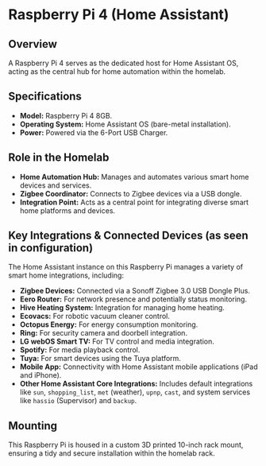 # Raspberry Pi 4 (Home Assistant)

## Overview

A Raspberry Pi 4 serves as the dedicated host for Home Assistant OS, acting as the central hub for home automation within the homelab.

## Specifications

* **Model:** Raspberry Pi 4 8GB.
* **Operating System:** Home Assistant OS (bare-metal installation).
* **Power:** Powered via the 6-Port USB Charger.

## Role in the Homelab

* **Home Automation Hub:** Manages and automates various smart home devices and services.
* **Zigbee Coordinator:** Connects to Zigbee devices via a USB dongle.
* **Integration Point:** Acts as a central point for integrating diverse smart home platforms and devices.

## Key Integrations & Connected Devices (as seen in configuration)

The Home Assistant instance on this Raspberry Pi manages a variety of smart home integrations, including:

* **Zigbee Devices:** Connected via a Sonoff Zigbee 3.0 USB Dongle Plus.
* **Eero Router:** For network presence and potentially status monitoring.
* **Hive Heating System:** Integration for managing home heating.
* **Ecovacs:** For robotic vacuum cleaner control.
* **Octopus Energy:** For energy consumption monitoring.
* **Ring:** For security camera and doorbell integration.
* **LG webOS Smart TV:** For TV control and media integration.
* **Spotify:** For media playback control.
* **Tuya:** For smart devices using the Tuya platform.
* **Mobile App:** Connectivity with Home Assistant mobile applications (iPad and iPhone).
* **Other Home Assistant Core Integrations:** Includes default integrations like `sun`, `shopping_list`, `met` (weather), `upnp`, `cast`, and system services like `hassio` (Supervisor) and `backup`.

## Mounting

This Raspberry Pi is housed in a custom 3D printed 10-inch rack mount, ensuring a tidy and secure installation within the homelab rack.
